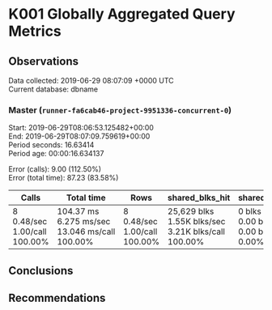 # K001 Globally Aggregated Query Metrics

## Observations ##
Data collected: 2019-06-29 08:07:09 +0000 UTC  
Current database: dbname  



### Master (`runner-fa6cab46-project-9951336-concurrent-0`) ###
Start: 2019-06-29T08:06:53.125482+00:00  
End: 2019-06-29T08:07:09.759619+00:00  
Period seconds: 16.63414  
Period age: 00:00:16.634137  

Error (calls): 9.00 (112.50%)  
Error (total time): 87.23 (83.58%)

| Calls | Total&nbsp;time | Rows | shared_blks_hit | shared_blks_read | shared_blks_dirtied | shared_blks_written | blk_read_time | blk_write_time | kcache_reads | kcache_writes | kcache_user_time_ms | kcache_system_time |
|-------|------------|------|-----------------|------------------|---------------------|---------------------|---------------|----------------|--------------|---------------|---------------------|--------------------|
|8<br/>0.48/sec<br/>1.00/call<br/>100.00% |104.37&nbsp;ms<br/>6.275&nbsp;ms/sec<br/>13.046&nbsp;ms/call<br/>100.00% |8<br/>0.48/sec<br/>1.00/call<br/>100.00% |25,629&nbsp;blks<br/>1.55K&nbsp;blks/sec<br/>3.21K&nbsp;blks/call<br/>100.00% |0&nbsp;blks<br/>0.00&nbsp;blks/sec<br/>0.00&nbsp;blks/call<br/>0.00% |0&nbsp;blks<br/>0.00&nbsp;blks/sec<br/>0.00&nbsp;blks/call<br/>0.00% |0&nbsp;blks<br/>0.00&nbsp;blks/sec<br/>0.00&nbsp;blks/call<br/>0.00% |0.00&nbsp;ms<br/>0.000&nbsp;ms/sec<br/>0.000&nbsp;ms/call<br/>0.00% |0.00&nbsp;ms<br/>0.000&nbsp;ms/sec<br/>0.000&nbsp;ms/call<br/>0.00% |0.00&nbsp;bytes<br/>0.00&nbsp;bytes/sec<br/>0.00&nbsp;bytes/call<br/>0.00% |0.00&nbsp;bytes<br/>0.00&nbsp;bytes/sec<br/>0.00&nbsp;bytes/call<br/>0.00% |0.00&nbsp;ms<br/>0.000&nbsp;ms/sec<br/>0.000&nbsp;ms/call<br/>0.00% |0.00&nbsp;ms<br/>0.000&nbsp;ms/sec<br/>0.000&nbsp;ms/call<br/>0.00%|





## Conclusions ##


## Recommendations ##

